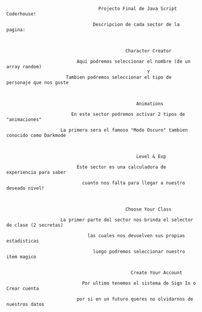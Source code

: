                                      Projecto Final de Java Script Coderhouse!

                                    Descripcion de cada sector de la pagina:

      

                                                Character Creator

                              Aqui podremos seleccionar el nombre (de un array random)
                                                        Y
                          Tambien podremos seleccionar el tipo de personaje que nos guste

      
      
                                                    Animations

                            En este sector podremos activar 2 tipos de "animaciones"

                        La primera sera el famoso "Modo Oscuro" tambien conocido como Darkmode

      
      
                                                    Level & Exp

                              Este sector es una calculadora de experiencia para saber 

                                cuanto nos falta para llegar a nuestro deseado nivel!

      
      
                                                Choose Your Class

                        La primer parte del sector nos brinda el selector de clase (2 secretas)

                                  las cuales nos devuelven sus propias estadisticas

                                    luego podremos seleccionar nuestro item magico

      
                                                  Create Your Account

                                Por ultimo tenemos el sistema de Sign In o Crear cuenta

                              por si en un futuro queres no olvidarnos de nuestros datos

